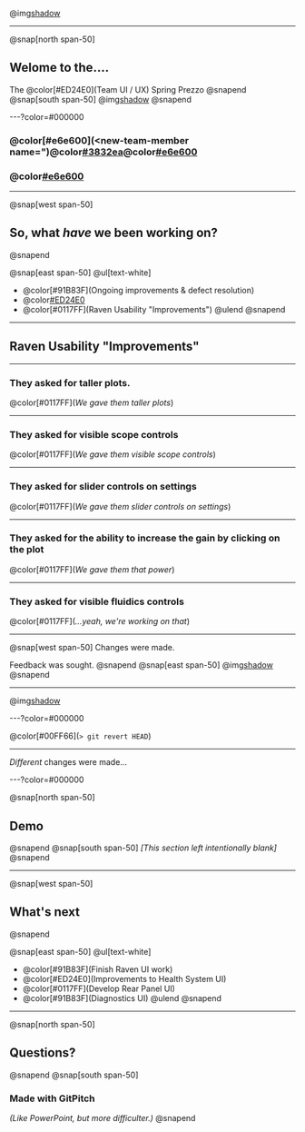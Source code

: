 @img[shadow](assets/img/bcast.jpeg)

---
@snap[north span-50]
## Welome to the....
The @color[#ED24E0](Team UI / UX)
Spring Prezzo
@snapend
@snap[south span-50]
@img[shadow](assets/img/200.gif)
@snapend

---?color=#000000
### @color[#e6e600](&lt;new-team-member name=")@color[#3832ea](Lorraine)@color[#e6e600]("&gt;)
### @color[#e6e600](&lt;/new-team-member&gt;)

---
@snap[west span-50]
## So, what _have_ we been working on?
@snapend

@snap[east span-50]
@ul[text-white]
- @color[#91B83F](Ongoing improvements & defect resolution)
- @color[#ED24E0](Localisation)
- @color[#0117FF](Raven Usability "Improvements")
@ulend
@snapend

---

## Raven Usability "Improvements"

---

### They asked for taller plots.
@color[#0117FF](_We gave them taller plots_)

---

### They asked for visible scope controls
@color[#0117FF](_We gave them visible scope controls_)

---

### They asked for slider controls on settings
@color[#0117FF](_We gave them slider controls on settings_)

---

### They asked for the ability to increase the gain by clicking on the plot
@color[#0117FF](_We gave them that power_)

---

### They asked for visible fluidics controls
@color[#0117FF](_...yeah, we're working on that_)

---

@snap[west span-50]
Changes were made.

Feedback was sought.
@snapend
@snap[east span-50]
@img[shadow](assets/img/wolf-580.jpg)
@snapend

---

@img[shadow](assets/img/laughing.jpg)

---?color=#000000

@color[#00FF66](`> git revert HEAD`)

---

*Different* changes were made...

---?color=#000000

@snap[north span-50]
## Demo
@snapend
@snap[south span-50]
_[This section left intentionally blank]_
@snapend

---

@snap[west span-50]
## What's next
@snapend

@snap[east span-50]
@ul[text-white]
- @color[#91B83F](Finish Raven UI work)
- @color[#ED24E0](Improvements to Health System UI)
- @color[#0117FF](Develop Rear Panel UI)
- @color[#91B83F](Diagnostics UI)
@ulend
@snapend

---

@snap[north span-50]
## Questions?
@snapend
@snap[south span-50]
### Made with GitPitch
*(Like PowerPoint, but more difficulter.)*
@snapend
